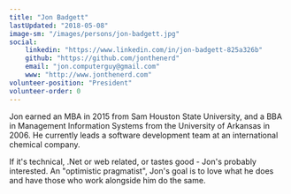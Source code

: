 ```yaml
---
title: "Jon Badgett"
lastUpdated: "2018-05-08"
image-sm: "/images/persons/jon-badgett.jpg"
social:
    linkedin: "https://www.linkedin.com/in/jon-badgett-825a326b"
    github: "https://github.com/jonthenerd"
    email: "jon.computerguy@gmail.com"
    www: "http://www.jonthenerd.com"
volunteer-position: "President"
volunteer-order: 0
---
```

Jon earned an MBA in 2015 from Sam Houston State University, and a BBA in 
Management Information Systems from the University of Arkansas in 2006. He currently 
leads a software development team at an international chemical company.

If it's technical, .Net or web related, or tastes good - Jon's probably interested. An 
"optimistic pragmatist", Jon's goal is to love what he does and have those who work 
alongside him do the same.